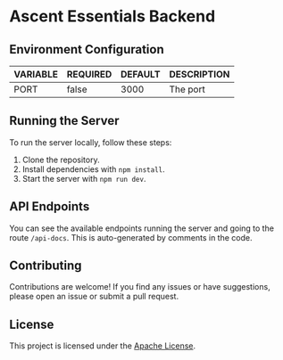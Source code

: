 # Ascent Essentials Backend

## Environment Configuration
| VARIABLE | REQUIRED | DEFAULT | DESCRIPTION |
| -------- | -------- | ------- | ----------- |
| PORT     | false    | 3000    | The port    |


## Running the Server
To run the server locally, follow these steps:
1. Clone the repository.
2. Install dependencies with `npm install`.
3. Start the server with `npm run dev`.

## API Endpoints
You can see the available endpoints running the server and going to the route `/api-docs`. 
This is auto-generated by comments in the code.

## Contributing
Contributions are welcome! If you find any issues or have suggestions, please open an issue or submit a pull request.

## License
This project is licensed under the [Apache License](LICENSE).
